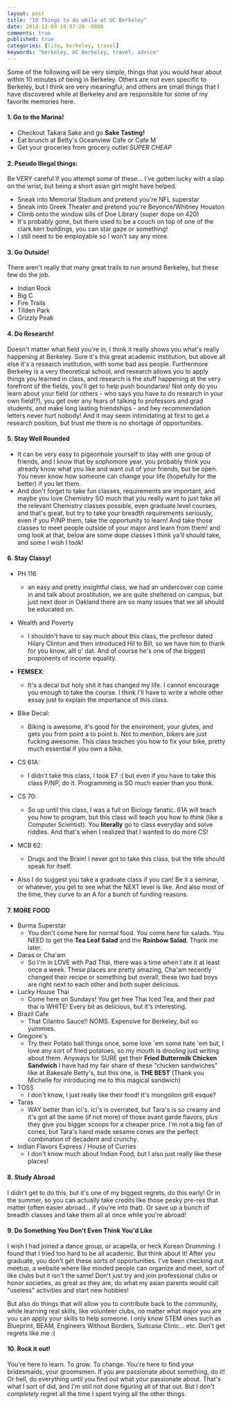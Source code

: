 ```yaml
---
layout: post
title: "10 Things to do while at UC Berkeley"
date: 2014-12-09 19:07:26 -0800
comments: true
published: true
categories: [life, berkeley, travel]
keywords: "berkeley, UC Berkeley, travel, advice"
---
```


Some of the following will be very simple, things that you would hear about within 10 minutes of being in Berkeley. Others are not even specific to Berkeley, but I think are very meaningful, and others are small things that I have discovered while at Berkeley and are responsible for some of my favorite memories here. 

#### 1. Go to the Marina!
- Checkout Takara Sake and go **Sake Tasting!** 
- Eat brunch at Betty's Oceanview Cafe or Cafe M
- Get your groceries from grocery outlet *SUPER CHEAP*

#### 2.  Pseudo Illegal things:
Be VERY careful if you attempt some of these... I've gotten lucky with a slap on the wrist, but being a short asian girl might have helped. 

- Sneak into Memorial Stadium and pretend you're NFL superstar
- Sneak into Greek Theater and pretend you're Beyonce/Whitney Houston 
- Climb onto the window sills of Doe Library (super dope on 420)	
- It's probably gone, but there used to be a couch on top of one of the clark kerr buildings, you can star gaze or something! 
- I still need to be employable so I won't say any more.
<!--more-->
		
#### 3. Go Outside!
There aren't really that many great trails to run around Berkeley, but these few do the job.  

- Indian Rock 
- Big C
- Fire Trails
- Tilden Park
- Grizzly Peak
	
#### 4. Do Research! 
 Doesn't matter what field you're in, I think it really shows you what's really happening at Berkeley. Sure it's this great academic institution, but above all else it's a research institution, with some bad ass people. Furthermore Berkeley is a very theoretical school, and research allows you to apply things you learned in class, and research is the stuff happening at the very forefront of the fields, you'll get to help push boundaries! Not only do you learn about your field (or others - who says you have to do research in your own field!?), you get over any fears of talking to professors and grad students, and make long lasting friendships - and hey recommendation letters never hurt nobody! And it may seem intimidating at first to get a research position, but trust me there is no shortage of opportunities.
 	
#### 5. Stay Well Rounded
 - It can be very easy to pigeonhole yourself to stay with one group of friends, and I know that by sophomore year, you probably think you already know what you like and want out of your friends, but be open. You never know how someone can change your life (hopefully for the better) if you let them. 
 - And don't forget to take fun classes, requirements are important, and maybe you love Chemistry SO much that you really want to just take all the relevant Chemistry classes possible, even graduate level courses, and that's great, but try to take your breadth requirements seriously, even if you P/NP them, take the opportunity to learn! And take those classes to meet people outside of your major and learn from them! and omg look at that, below are some dope classes I think ya'll should take, and some I wish I took!
 	
#### 6. Stay Classy!
- PH 116
	* an easy and pretty insightful class, we had an undercover cop come in and talk about prostitution, we are quite sheltered on campus, but just next door in Oakland there are so many issues that we all should be educated on. 
- Wealth and Poverty
	* I shouldn't have to say much about this class, the profesor dated Hilary Clinton and then introduced Hil to Bill, so we have him to thank for you know, alll o' dat. And of course he's one of the biggest proponents of income equality. 
- **FEMSEX**: 
	* It's a decal but holy shit it has changed my life. I cannot encourage you enough to take the course. I think I'll have to write a whole other essay just to explain the importance of this class. 
- Bike Decal:
	* Biking is awesome, it's good for the enviroment, your glutes, and gets you from point a to point b. Not to mention, bikers are just fucking awesome. This class teaches you how to fix your bike, pretty much essential if you own a bike. 
- CS 61A:
	* I didn't take this class, I took E7 :( but even if you have to take this class P/NP, do it. Programming is SO much easier than you think. 
- CS 70: 
	* So up until this class, I was a full on Biology fanatic. 61A will teach you how to program, but this class will teach you how to *think* (like a Computer Scientist). You **literally** go to class everyday and solve riddles. And that's when I realized that I wanted to do more CS!
 
- MCB 62: 
	* Drugs and the Brain! I never got to take this class, but the title should speak for itself.
	
- Also I do suggest you take a graduate class if you can! Be it a seminar, or whatever, you get to see what the NEXT level is like. And also most of the time, they curve to an A for a bunch of funding reasons. 

#### 7. MORE FOOD
- Burma Superstar
	* You don't come here for normal food. You come here for salads. You NEED to get the **Tea Leaf Salad** and the **Rainbow Salad**. Thank me later. 
- Daras or Cha'am
	* So I'm in LOVE with Pad Thai, there was a time when I ate it at least once a week. These places are pretty amazing, Cha'am recently changed their recipe or something but overall, these two bad boys are right next to each other and both super delicious.
- Lucky House Thai
	* Come here on Sundays! You get free Thai Iced Tea, and their pad thai is WHITE! Every bit as delicious, but it's interesting. 
- Brazil Cafe
	* That Cilantro Sauce!! NOMS. Expensive for Berkeley, but so yummies. 
- Gregoire's
	* Try their Potato ball things once, some love 'em some hate 'em but, I love any sort of fried potatoes, so my mouth is drooling just writing about them. Anyways for SURE get their **Fried Buttermilk Chicken Sandwich** I have had my fair share of these "chicken sandwiches" like at Bakesale Betty's, but this one, is **THE BEST** (Thank you Michelle for introducing me to this magical sandwich)
- TOSS 
	* I don't know, I just really like their food! It's mongolion grill esque? 
- Taras
	* WAY better than ici's. ici's is overrated, but Tara's is so creamy and it's got all the same (if not more) of those avant garde flavors, plus they give you bigger scoops for a cheaper price. I'm not a big fan of cones, but Tara's hand made sesame cones are the perfect combination of decadent and crunchy. 
- Indian Flavors Express / House of Curries
	* I don't know much about Indian Food, but I also just really like these places! 

#### 8. Study Abroad

I didn't get to do this, but it's one of my biggest regrets, do this early! Or in the summer, so you can actually take credits like those pesky pre-res that matter (often easier abroad... if you're into that). Or save up a bunch of breadth classes and take them all at once while you're abroad! 

#### 9. Do Something You Don't Even Think You'd Like

I wish I had joined a dance group, or acapella, or heck Korean Drumming. I found that I tried too hard to be all academic. But think about it! After you graduate, you don't get these sorts of opportunities. I've been checking out meetup, a website where like minded people can organize and meet, sort of like clubs but it isn't the same! Don't just try and join professional clubs or honor societies, as great as they are, do what my asian parents would call "useless" activities and start new hobbies! 

But also do things that will allow you to contribute back to the community, while learning real skills, like volunteer clubs, no matter what major you are you can apply your skills to help someone. I only know STEM ones such as Blueprint, BEAM, Engineers Without Borders, Suitcase Clinic... etc. Don't get regrets like me :(


#### 10. Rock it out! 
You're here to learn. To grow. To change. You're here to find your bridesmaids, your groomsmen. If you are passionate about something, do it! Or hell, do everything until you find out what your passionate about. 
That's what I sort of did, and I'm still not done figuring all of that out. But I don't *completely* regret all the time I spent trying all the other things. 
